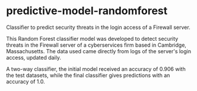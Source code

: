 # predictive-model-randomforest
Classifier to predict security threats in the login access of a Firewall server.

This Random Forest classifier model was developed to detect security threats in the Firewall server of a cyberservices firm based in Cambridge, Massachusetts. The data used came directly from logs of the server's login access, updated daily.

A two-way classifier, the initial model received an accuracy of 0.906 with the test datasets, while the final classifier gives predictions with an accuracy of 1.0. 
